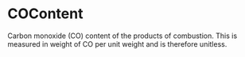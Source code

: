 COContent
=========

Carbon monoxide (CO) content of the products of combustion. This is measured in weight of CO per unit weight and is therefore unitless.
